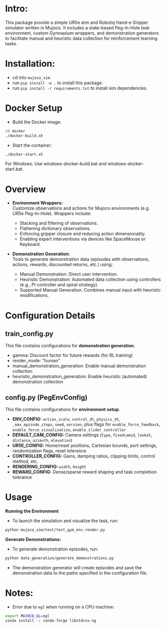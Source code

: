 # Intro:

This package provide a simple UR5e arm and Robotiq Hand-e Gripper simulator written in Mujoco.
It includes a state-based Peg-in-Hole task environment, custom Gymnasium wrappers, and demonstration generators to facilitate manual and heuristic data collection for reinforcement learning tasks.

# Installation:

- cd into `mujoco_sim`.
- run `pip install -e .` to install this package.
- run `pip install -r requirements.txt` to install sim dependencies.

# Docker Setup
- Build the Docker image:
```bash
cd docker
./docker-build.sh
```
- Start the container:
```bash
./docker-start.sh
```
For Windows: Use windows-docker-build.bat and windows-docker-start.bat.

# Overview

- **Environment Wrappers:**  
  Customize observations and actions for Mujoco environments (e.g. UR5e Peg-In-Hole). Wrappers include:
  - Stacking and filtering of observations.
  - Flattening dictionary observations.
  - Enforcing gripper closure and reducing action dimensionality.
  - Enabling expert interventions via devices like SpaceMouse or Keyboard.

- **Demonstration Generation:**  
    Tools to generate demonstration data (episodes with observations, actions, rewards, discounted returns, etc.) using:
    -   Manual Demonstration: Direct user intervention.
    -  Heuristic Demonstration: Automated data collection using controllers (e.g., PI controller and spiral strategy).
    - Supported Manual Generation: Combines manual input with heuristic modifications.

# Configuration Details

## train_config.py
This file contains configurations for **demonstration generation**.
- gamma: Discount factor for future rewards (for RL training)
- render_mode: "human"
- manual_demonstration_generation: Enable manual demonstration collection
- heuristic_demonstration_generation: Enable heuristic (automated) demonstration collection

## config.py (PegEnvConfig)
This file contains configurations for **environment setup**.
- **ENV_CONFIG:** `action_scale`, `control_dt`, `physics_dt`, `_max_episode_steps`, `seed`, `version`, plus flags for `enable_force_feedback`, `enable_force_visualization`, `enable_slider_controller`
- **DEFAULT_CAM_CONFIG:** Camera settings (`type`, `fixedcamid`, `lookat`, `distance`, `azimuth`, `elevation`)
- **UR5E_CONFIG:** Home/reset positions, Cartesian bounds, port settings, randomization flags, reset tolerance
- **CONTROLLER_CONFIG:** Gains, damping ratios, clipping limits, control method, etc.
- **RENDERING_CONFIG:** `width`, `height`
- **REWARD_CONFIG:** Dense/sparse reward shaping and task completion tolerance


# Usage
**Running the Environment**
- To launch the simulation and visualize the task, run:

```bash
python mujoco_sim/test/test_gym_env_render.py
```

**Generate Demonstrations:**
- To generate demonstration episodes, run:

```bash
python data_generation/generate_demonstrations.py
```
- The demonstration generator will create episodes and save the demonstration data to the paths specified in the configuration file.

# Notes:

- Error due to `egl` when running on a CPU machine:

```bash
export MUJOCO_GL=egl
conda install -c conda-forge libstdcxx-ng
```


